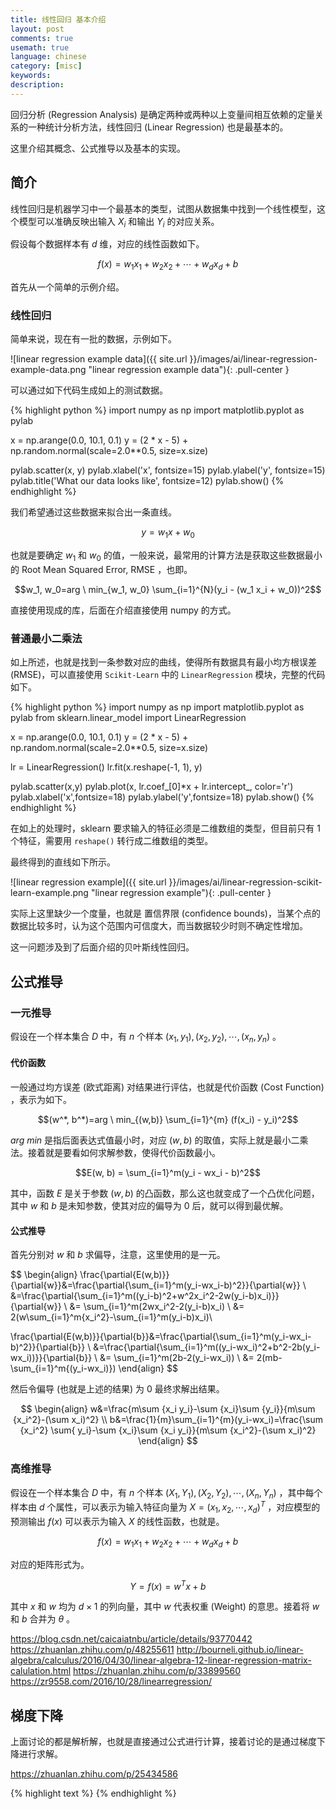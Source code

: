 ```yaml
---
title: 线性回归 基本介绍
layout: post
comments: true
usemath: true
language: chinese
category: [misc]
keywords:
description:
---
```


回归分析 (Regression Analysis) 是确定两种或两种以上变量间相互依赖的定量关系的一种统计分析方法，线性回归 (Linear Regression) 也是最基本的。

这里介绍其概念、公式推导以及基本的实现。

<!-- more -->

## 简介

线性回归是机器学习中一个最基本的类型，试图从数据集中找到一个线性模型，这个模型可以准确反映出输入 $X_i$ 和输出 $Y_i$ 的对应关系。

假设每个数据样本有 $d$ 维，对应的线性函数如下。

$$f(x) = w_1 x_1 + w_2 x_2 + \cdots + w_d x_d + b$$

首先从一个简单的示例介绍。

### 线性回归

简单来说，现在有一批的数据，示例如下。

![linear regression example data]({{ site.url }}/images/ai/linear-regression-example-data.png "linear regression example data"){: .pull-center }

可以通过如下代码生成如上的测试数据。

{% highlight python %}
import numpy as np
import matplotlib.pyplot as pylab

x = np.arange(0.0, 10.1, 0.1)
y = (2 * x - 5) + np.random.normal(scale=2.0**0.5, size=x.size)

pylab.scatter(x, y)
pylab.xlabel('x', fontsize=15)
pylab.ylabel('y', fontsize=15)
pylab.title('What our data looks like', fontsize=12)
pylab.show()
{% endhighlight %}

我们希望通过这些数据来拟合出一条直线。

$$y=w_1 x + w_0$$

也就是要确定 $w_1$ 和 $w_0$ 的值，一般来说，最常用的计算方法是获取这些数据最小的 Root Mean Squared Error, RMSE ，也即。

$$w_1, w_0=arg \ min_{w_1, w_0} \sum_{i=1}^{N}(y_i - (w_1 x_i + w_0))^2$$

直接使用现成的库，后面在介绍直接使用 numpy 的方式。

### 普通最小二乘法

如上所述，也就是找到一条参数对应的曲线，使得所有数据具有最小均方根误差 (RMSE)，可以直接使用 `Scikit-Learn` 中的 `LinearRegression` 模块，完整的代码如下。

{% highlight python %}
import numpy as np
import matplotlib.pyplot as pylab
from sklearn.linear_model import LinearRegression

x = np.arange(0.0, 10.1, 0.1)
y = (2 * x - 5) + np.random.normal(scale=2.0**0.5, size=x.size)

lr = LinearRegression()
lr.fit(x.reshape(-1, 1), y)

pylab.scatter(x,y)
pylab.plot(x, lr.coef_[0]*x + lr.intercept_, color='r')
pylab.xlabel('x',fontsize=18)
pylab.ylabel('y',fontsize=18)
pylab.show()
{% endhighlight %}

在如上的处理时，sklearn 要求输入的特征必须是二维数组的类型，但目前只有 1 个特征，需要用 `reshape()` 转行成二维数组的类型。

最终得到的直线如下所示。

![linear regression example]({{ site.url }}/images/ai/linear-regression-scikit-learn-example.png "linear regression example"){: .pull-center }

实际上这里缺少一个度量，也就是 置信界限 (confidence bounds)，当某个点的数据比较多时，认为这个范围内可信度大，而当数据较少时则不确定性增加。

这一问题涉及到了后面介绍的贝叶斯线性回归。

## 公式推导

### 一元推导

假设在一个样本集合 $D$ 中，有 $n$ 个样本 ${(x_1, y_1), (x_2, y_2), \cdots , (x_n, y_n)}$ 。

#### 代价函数

一般通过均方误差 (欧式距离) 对结果进行评估，也就是代价函数 (Cost Function) ，表示为如下。

$$(w^*, b^*)=arg \ min_{(w,b)} \sum_{i=1}^{m} (f(x_i) - y_i)^2$$

$arg \ min$ 是指后面表达式值最小时，对应 $(w, b)$ 的取值，实际上就是最小二乘法。接着就是要看如何求解参数，使得代价函数最小。

$$E(w, b) = \sum_{i=1}^m(y_i - wx_i - b)^2$$

其中，函数 $E$ 是关于参数 $(w, b)$ 的凸函数，那么这也就变成了一个凸优化问题，其中 $w$ 和 $b$ 是未知参数，使其对应的偏导为 $0$ 后，就可以得到最优解。

#### 公式推导

首先分别对 $w$ 和 $b$ 求偏导，注意，这里使用的是一元。

$$
\begin{align}
\frac{\partial{E(w,b)}}{\partial{w}}&=\frac{\partial{\sum_{i=1}^m(y_i-wx_i-b)^2}}{\partial{w}} \\
&=\frac{\partial{\sum_{i=1}^m((y_i-b)^2+w^2x_i^2-2w(y_i-b)x_i)}}{\partial{w}} \\
&= \sum_{i=1}^m(2wx_i^2-2(y_i-b)x_i) \\
&= 2(w\sum_{i=1}^m{x_i^2}-\sum_{i=1}^m(y_i-b)x_i)\\

\frac{\partial{E(w,b)}}{\partial{b}}&=\frac{\partial{\sum_{i=1}^m(y_i-wx_i-b)^2}}{\partial{b}} \\
&=\frac{\partial{\sum_{i=1}^m((y_i-wx_i)^2+b^2-2b(y_i-wx_i))}}{\partial{b}} \\
&= \sum_{i=1}^m(2b-2(y_i-wx_i)) \\
&= 2(mb-\sum_{i=1}^m{(y_i-wx_i)})
\end{align}
$$

然后令偏导 (也就是上述的结果) 为 $0$ 最终求解出结果。

$$
\begin{align}
w&=\frac{m\sum {x_i y_i}-\sum {x_i}\sum {y_i}}{m\sum {x_i^2}-(\sum x_i)^2} \\
b&=\frac{1}{m}\sum_{i=1}^{m}(y_i-wx_i)=\frac{\sum {x_i^2} \sum{ y_i}-\sum {x_i}\sum {x_i y_i}}{m\sum {x_i^2}-(\sum x_i)^2}
\end{align}
$$

### 高维推导

假设在一个样本集合 $D$ 中，有 $n$ 个样本 ${(X_1, Y_1), (X_2, Y_2), \cdots , (X_n, Y_n)}$ ，其中每个样本由 $d$ 个属性，可以表示为输入特征向量为 $X = (x_1, x_2, \cdots , x_d)^T$ ，对应模型的预测输出 $f(x)$ 可以表示为输入 $X$ 的线性函数，也就是。

$$f(x) = w_1 x_1 + w_2 x_2 + \cdots + w_d x_d + b$$

对应的矩阵形式为。

$$Y=f(x)=w^T x + b$$

其中 $x$ 和 $w$ 均为 $d \times 1$ 的列向量，其中 $w$ 代表权重 (Weight) 的意思。接着将 $w$ 和 $b$ 合并为 $\theta$ 。

https://blog.csdn.net/caicaiatnbu/article/details/93770442
https://zhuanlan.zhihu.com/p/48255611
http://bourneli.github.io/linear-algebra/calculus/2016/04/30/linear-algebra-12-linear-regression-matrix-calulation.html
https://zhuanlan.zhihu.com/p/33899560
https://zr9558.com/2016/10/28/linearregression/


## 梯度下降

上面讨论的都是解析解，也就是直接通过公式进行计算，接着讨论的是通过梯度下降进行求解。


https://zhuanlan.zhihu.com/p/25434586








<!--
https://towardsdatascience.com/unraveling-bayesian-dark-magic-non-bayesianist-implementing-bayesian-regression-e4336ef32e61

https://blog.csdn.net/lanchunhui/article/details/50172659
https://blog.csdn.net/u010329855/article/details/75281346

https://cloud.tencent.com/developer/news/114376


这里的公式有如下的假设：数据点 (x,y) 是 Independent and Identically Distributed 独立同分布的。

最大似然估计(Maximum likelihood estimation)

https://www.cnblogs.com/liliu/archive/2010/11/22/1883702.html



## 线性回归

对于线性回归问题，通常有两种解决方法，最小二乘法和梯度下降法；而最小二乘法又有两种求解思路，代数求解和矩阵求解。

https://cloud.tencent.com/developer/article/1594856
https://huhuhang.com/post/machine-learning/linear-regression-ols-gradient-descent

https://zhuanlan.zhihu.com/p/79852058
https://www.jianshu.com/p/fb9712b6e5ea
https://zhuanlan.zhihu.com/p/47476638
https://blog.csdn.net/cuihuijun1hao/article/details/78211225
-->



{% highlight text %}
{% endhighlight %}

